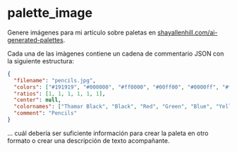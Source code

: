 # palette_image

Genere imágenes para mi artículo sobre paletas en [shayallenhill.com/ai-generated-palettes](https://shayallenhill.com/ai-generated-palettes/).

Cada una de las imàgenes contiene un cadena de commentario JSON con la siguiente estructura:

```json
{
  "filename": "pencils.jpg",
  "colors": ["#191919", "#000000", "#ff0000", "#00ff00", "#0000ff", "#ffff00"],
  "ratios": [1, 1, 1, 1, 1, 1],
  "center": null,
  "colornames": ["Thamar Black", "Black", "Red", "Green", "Blue", "Yellow"],
  "comment": "Pencils"
}
```

... cuál debería ser suficiente información para crear la paleta en otro formato o crear una descripción de texto acompañante.
